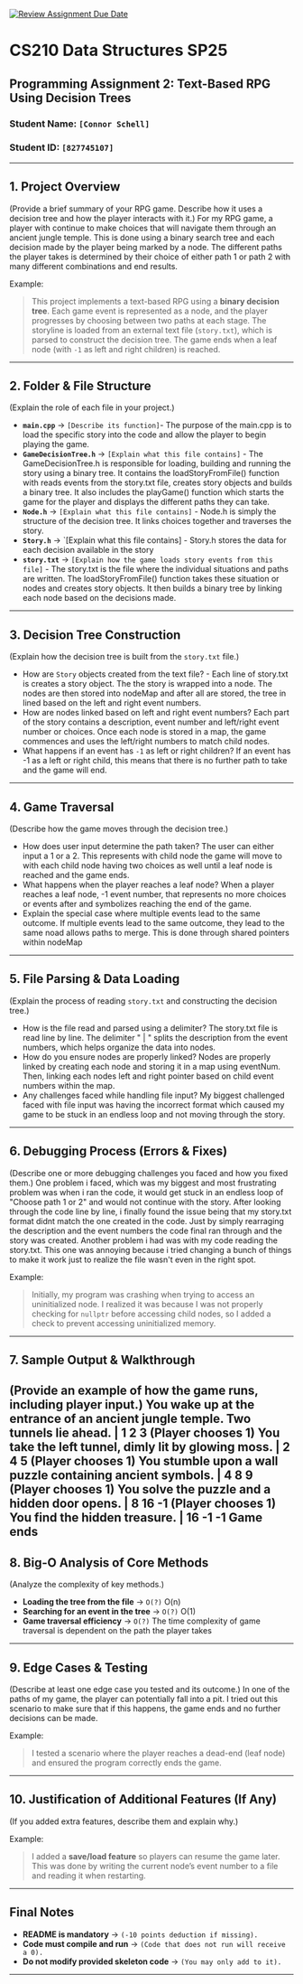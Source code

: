 [![Review Assignment Due Date](https://classroom.github.com/assets/deadline-readme-button-22041afd0340ce965d47ae6ef1cefeee28c7c493a6346c4f15d667ab976d596c.svg)](https://classroom.github.com/a/jIKk4bke)
# CS210 Data Structures SP25
## Programming Assignment 2: Text-Based RPG Using Decision Trees

### **Student Name:** `[Connor Schell]`  
### **Student ID:** `[827745107]`  

---

## **1. Project Overview**
(Provide a brief summary of your RPG game. Describe how it uses a decision tree and how the player interacts with it.)
For my RPG game, a player with continue to make choices that will navigate them through an ancient jungle temple. This is done using a binary search tree and 
each decision made by the player being marked by a node. The different paths the player takes is determined by their choice of either path 1 or path 2 with 
many different combinations and end results.
 

Example:
> This project implements a text-based RPG using a **binary decision tree**. Each game event is represented as a node, and the player progresses by choosing between two paths at each stage. The storyline is loaded from an external text file (`story.txt`), which is parsed to construct the decision tree. The game ends when a leaf node (with `-1` as left and right children) is reached.

---

## **2. Folder & File Structure**
(Explain the role of each file in your project.)

- **`main.cpp`** → `[Describe its function]`- The purpose of the main.cpp is to load the specific story into the code and allow the player to begin playing the game.  
- **`GameDecisionTree.h`** → `[Explain what this file contains]` - The GameDecisionTree.h is responsible for loading, building and running the story using a binary tree. It contains the loadStoryFromFile() function with reads events from the story.txt file, creates story objects and builds a binary tree. It also includes the playGame() function which starts the game for the player and displays the different paths they can take. 
- **`Node.h`** → `[Explain what this file contains]`  - Node.h is simply the structure of the decision tree. It links choices together and traverses the story.
- **`Story.h`** → `[Explain what this file contains] - Story.h stores the data for each decision available in the story
- **`story.txt`** → `[Explain how the game loads story events from this file]` - The story.txt is the file where the individual situations and paths are written. The loadStoryFromFile() function takes these situation or nodes and creates story objects. It then builds a binary tree by linking each node based on the decisions made. 

---

## **3. Decision Tree Construction**
(Explain how the decision tree is built from the `story.txt` file.)

- How are `Story` objects created from the text file? - Each line of story.txt is creates a story object. The the story is wrapped into a node. The nodes are then stored into nodeMap and after all are stored, the tree in lined based on the left and right event numbers.
- How are nodes linked based on left and right event numbers?  Each part of the story contains a description, event number and left/right event number or choices. Once each node is stored in a map, the game commences and uses the left/right numbers to match child nodes.
- What happens if an event has `-1` as left or right children?  If an event has -1 as a left or right child, this means that there is no further path to take and the game will end.

---

## **4. Game Traversal**
(Describe how the game moves through the decision tree.)

- How does user input determine the path taken? The user can either input a 1 or a 2. This represents with child node the game will move to with each child node having two choices as well until a leaf node is reached and the game ends. 
- What happens when the player reaches a leaf node?  When a player reaches a leaf node, -1 event number, that represents no more choices or events after and symbolizes reaching the end of the game.
- Explain the special case where multiple events lead to the same outcome. If multiple events lead to the same outcome, they lead to the same noad allows paths to merge. This is done through shared pointers within nodeMap  

---

## **5. File Parsing & Data Loading**
(Explain the process of reading `story.txt` and constructing the decision tree.)

- How is the file read and parsed using a delimiter?  The story.txt file is read line by line. The delimiter " | " splits the description from the event numbers, which helps organize the data into nodes.
- How do you ensure nodes are properly linked?  Nodes are properly linked by creating each node and storing it in a map using eventNum. Then, linking each nodes left and right pointer based on child event numbers within the map.
- Any challenges faced while handling file input?  My biggest challenged faced with file input was having the incorrect format which caused my game to be stuck in an endless loop and not moving through the story.

---

## **6. Debugging Process (Errors & Fixes)**
(Describe one or more debugging challenges you faced and how you fixed them.)
One problem i faced, which was my biggest and most frustrating problem was when i ran the code, it would get stuck in an endless loop of "Choose path 1 or 2" and would not continue with the story. After looking through the code line by line, i finally found the issue being that my story.txt format didnt match the one created in the code. Just by simply rearraging the description and the event numbers the code final ran through and the story was created.
Another problem i had was with my code reading the story.txt. This one was annoying because i tried changing a bunch of things to make it work just to realize the file wasn't even in the right spot.

Example:
> Initially, my program was crashing when trying to access an uninitialized node. I realized it was because I was not properly checking for `nullptr` before accessing child nodes, so I added a check to prevent accessing uninitialized memory.

---

## **7. Sample Output & Walkthrough**
(Provide an example of how the game runs, including player input.)
You wake up at the entrance of an ancient jungle temple. Two tunnels lie ahead. | 1 2 3 (Player chooses 1)
You take the left tunnel, dimly lit by glowing moss. | 2 4 5 (Player chooses 1)
You stumble upon a wall puzzle containing ancient symbols. | 4 8 9 (Player chooses 1)
You solve the puzzle and a hidden door opens. | 8 16 -1 (Player chooses 1)
You find the hidden treasure. | 16 -1 -1
Game ends
---

## **8. Big-O Analysis of Core Methods**
(Analyze the complexity of key methods.)

- **Loading the tree from the file** → `O(?)`  O(n)
- **Searching for an event in the tree** → `O(?)`  O(1)
- **Game traversal efficiency** → `O(?)`  The time complexity of game traversal is dependent on the path the player takes

---

## **9. Edge Cases & Testing**
(Describe at least one edge case you tested and its outcome.)
In one of the paths of my game, the player can potentially fall into a pit. I tried out this scenario to make sure that if this happens, the game ends and no further decisions can be made.

Example:
> I tested a scenario where the player reaches a dead-end (leaf node) and ensured the program correctly ends the game.

---

## **10. Justification of Additional Features (If Any)**
(If you added extra features, describe them and explain why.)

Example:
> I added a **save/load feature** so players can resume the game later. This was done by writing the current node’s event number to a file and reading it when restarting.

---

## **Final Notes**
- **README is mandatory** → `(-10 points deduction if missing).`  
- **Code must compile and run** → `(Code that does not run will receive a 0).`  
- **Do not modify provided skeleton code** → `(You may only add to it).`  

---
